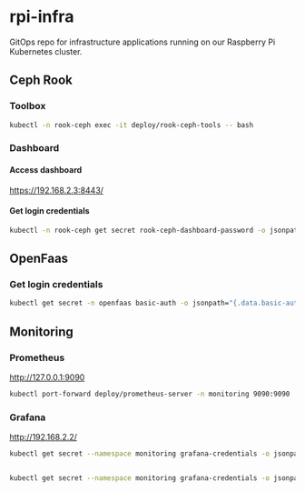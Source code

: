 # rpi-infra

GitOps repo for infrastructure applications running on our Raspberry Pi Kubernetes cluster.

## Ceph Rook

### Toolbox

```bash
kubectl -n rook-ceph exec -it deploy/rook-ceph-tools -- bash
```

### Dashboard

#### Access dashboard

https://192.168.2.3:8443/

#### Get login credentials

```bash
kubectl -n rook-ceph get secret rook-ceph-dashboard-password -o jsonpath="{['data']['password']}" | base64 --decode && echo
```

## OpenFaas

### Get login credentials

```bash
kubectl get secret -n openfaas basic-auth -o jsonpath="{.data.basic-auth-password}" | base64 --decode; echo
```

## Monitoring

### Prometheus

http://127.0.0.1:9090

```bash
kubectl port-forward deploy/prometheus-server -n monitoring 9090:9090
```

### Grafana

http://192.168.2.2/

```bash
kubectl get secret --namespace monitoring grafana-credentials -o jsonpath="{.data.admin-user}" | base64 --decode ; echo


kubectl get secret --namespace monitoring grafana-credentials -o jsonpath="{.data.admin-password}" | base64 --decode ; echo

```
